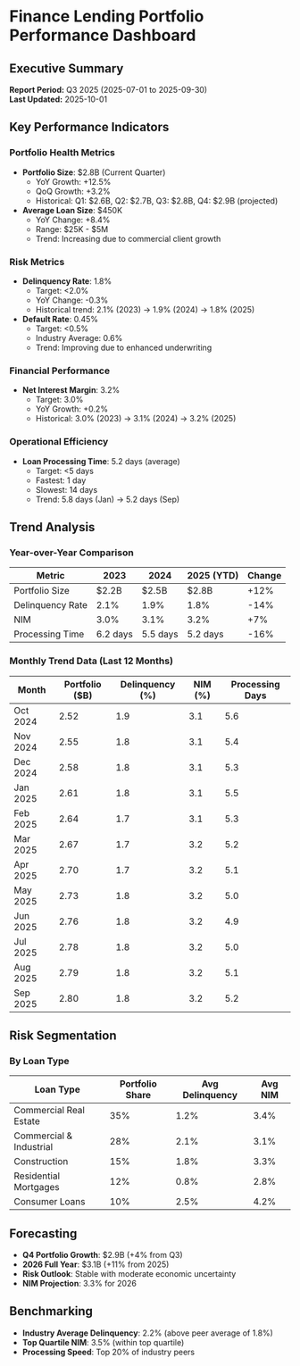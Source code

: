 # Finance Lending Portfolio Performance Dashboard

## Executive Summary
**Report Period:** Q3 2025 (2025-07-01 to 2025-09-30)  
**Last Updated:** 2025-10-01  

## Key Performance Indicators

### Portfolio Health Metrics
- **Portfolio Size**: $2.8B (Current Quarter)  
  - YoY Growth: +12.5%  
  - QoQ Growth: +3.2%  
  - Historical: Q1: $2.6B, Q2: $2.7B, Q3: $2.8B, Q4: $2.9B (projected)  
- **Average Loan Size**: $450K  
  - YoY Change: +8.4%  
  - Range: $25K - $5M  
  - Trend: Increasing due to commercial client growth  

### Risk Metrics
- **Delinquency Rate**: 1.8%  
  - Target: <2.0%  
  - YoY Change: -0.3%  
  - Historical trend: 2.1% (2023) → 1.9% (2024) → 1.8% (2025)  
- **Default Rate**: 0.45%  
  - Target: <0.5%  
  - Industry Average: 0.6%  
  - Trend: Improving due to enhanced underwriting  

### Financial Performance
- **Net Interest Margin**: 3.2%  
  - Target: 3.0%  
  - YoY Growth: +0.2%  
  - Historical: 3.0% (2023) → 3.1% (2024) → 3.2% (2025)  

### Operational Efficiency
- **Loan Processing Time**: 5.2 days (average)  
  - Target: <5 days  
  - Fastest: 1 day  
  - Slowest: 14 days  
  - Trend: 5.8 days (Jan) → 5.2 days (Sep)  

## Trend Analysis

### Year-over-Year Comparison
| Metric | 2023 | 2024 | 2025 (YTD) | Change |
|--------|------|------|------------|--------|
| Portfolio Size | $2.2B | $2.5B | $2.8B | +12% |
| Delinquency Rate | 2.1% | 1.9% | 1.8% | -14% |
| NIM | 3.0% | 3.1% | 3.2% | +7% |
| Processing Time | 6.2 days | 5.5 days | 5.2 days | -16% |

### Monthly Trend Data (Last 12 Months)
| Month | Portfolio ($B) | Delinquency (%) | NIM (%) | Processing Days |
|-------|---------------|-----------------|---------|-----------------|
| Oct 2024 | 2.52 | 1.9 | 3.1 | 5.6 |
| Nov 2024 | 2.55 | 1.8 | 3.1 | 5.4 |
| Dec 2024 | 2.58 | 1.8 | 3.1 | 5.3 |
| Jan 2025 | 2.61 | 1.8 | 3.1 | 5.5 |
| Feb 2025 | 2.64 | 1.7 | 3.1 | 5.3 |
| Mar 2025 | 2.67 | 1.7 | 3.2 | 5.2 |
| Apr 2025 | 2.70 | 1.7 | 3.2 | 5.1 |
| May 2025 | 2.73 | 1.8 | 3.2 | 5.0 |
| Jun 2025 | 2.76 | 1.8 | 3.2 | 4.9 |
| Jul 2025 | 2.78 | 1.8 | 3.2 | 5.0 |
| Aug 2025 | 2.79 | 1.8 | 3.2 | 5.1 |
| Sep 2025 | 2.80 | 1.8 | 3.2 | 5.2 |

## Risk Segmentation

### By Loan Type
| Loan Type | Portfolio Share | Avg Delinquency | Avg NIM |
|-----------|----------------|-----------------|---------|
| Commercial Real Estate | 35% | 1.2% | 3.4% |
| Commercial & Industrial | 28% | 2.1% | 3.1% |
| Construction | 15% | 1.8% | 3.3% |
| Residential Mortgages | 12% | 0.8% | 2.8% |
| Consumer Loans | 10% | 2.5% | 4.2% |

## Forecasting
- **Q4 Portfolio Growth**: $2.9B (+4% from Q3)  
- **2026 Full Year**: $3.1B (+11% from 2025)  
- **Risk Outlook**: Stable with moderate economic uncertainty  
- **NIM Projection**: 3.3% for 2026  

## Benchmarking
- **Industry Average Delinquency**: 2.2% (above peer average of 1.8%)  
- **Top Quartile NIM**: 3.5% (within top quartile)  
- **Processing Speed**: Top 20% of industry peers